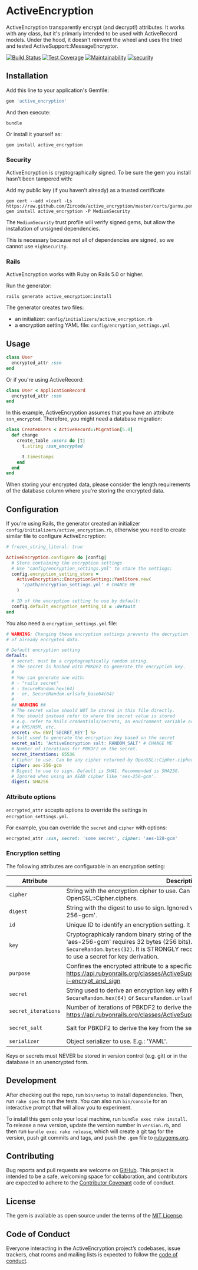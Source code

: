 # ActiveEncryption

ActiveEncryption transparently encrypt (and decrypt!) attributes. It works with any class, but it's primarly intended to be used with ActiveRecord models. Under the hood, it doesn't reinvent the wheel and uses the tried and tested ActiveSupport::MessageEncryptor.

[![Build Status](https://travis-ci.com/Zircode/active_encryption.svg?branch=master)](https://travis-ci.com/Zircode/active_encryption) [![Test Coverage](https://api.codeclimate.com/v1/badges/08c66b215b98a395a0b8/test_coverage)](https://codeclimate.com/github/Zircode/active_encryption/test_coverage) [![Maintainability](https://api.codeclimate.com/v1/badges/08c66b215b98a395a0b8/maintainability)](https://codeclimate.com/github/Zircode/active_encryption/maintainability) [![security](https://hakiri.io/github/Zircode/active_encryption/master.svg)](https://hakiri.io/github/Zircode/active_encryption/master)

## Installation

Add this line to your application's Gemfile:

```ruby
gem 'active_encryption'
```

And then execute:

```shell
bundle
```

Or install it yourself as:

```shell
gem install active_encryption
```

### Security

ActiveEncryption is cryptographically signed. To be sure the gem you install
hasn’t been tampered with:

Add my public key (if you haven’t already) as a trusted certificate

```shell
gem cert --add <(curl -Ls https://raw.github.com/Zircode/active_encryption/master/certs/garnu.pem)
gem install active_encryption -P MediumSecurity
```

The ``MediumSecurity`` trust profile will verify signed gems, but allow the
installation of unsigned dependencies.

This is necessary because not all of dependencies are signed, so we cannot use
``HighSecurity``.

### Rails

ActiveEncryption works with Ruby on Rails 5.0 or higher.

Run the generator:

```shell
rails generate active_encryption:install
```

The generator creates two files:

 - an initializer: ``config/initializers/active_encryption.rb``
 - a encryption setting YAML file: ``config/encryption_settings.yml``

## Usage

```ruby
class User
  encrypted_attr :ssn
end
```

Or if you're using ActiveRecord:

```ruby
class User < ApplicationRecord
  encrypted_attr :ssn
end
```

In this example, ActiveEncryption assumes that you have an attribute
``ssn_encrypted``.
Therefore, you might need a database migration:

```ruby
class CreateUsers < ActiveRecord::Migration[5.0]
  def change
    create_table :users do |t|
      t.string :ssn_encrypted

      t.timestamps
    end
  end
end
```

When storing your encrypted data, please consider the length requirements
of the database column where you're storing the encrypted data.

## Configuration

If you're using Rails, the generator created an initializer
``config/initializers/active_encryption.rb``, otherwise you need to create
similar file to configure ActiveEncryption:

```ruby
# frozen_string_literal: true

ActiveEncryption.configure do |config|
  # Store containing the encryption settings
  # Use "config/encryption_settings.yml" to store the settings:
  config.encryption_setting_store =
    ActiveEncryption::EncryptionSetting::YamlStore.new(
      '/path/encryption_settings.yml' # CHANGE ME
    )

  # ID of the encryption setting to use by default:
  config.default_encryption_setting_id = :default
end
```

You also need a ``encryption_settings.yml`` file:

```yaml
# WARNING: Changing these encryption settings prevents the decryption
# of already encrypted data.

# Default encryption setting
default:
  # secret: must be a cryptographically random string.
  # The secret is hashed with PBKDF2 to generate the encryption key.
  #
  # You can generate one with:
  # - "rails secret"
  # - SecureRandom.hex(64)
  # - or, SecureRandom.urlsafe_base64(64)
  #
  ## WARNING ##
  # The secret value should NOT be stored in this file directly.
  # You should instead refer to where the secret value is stored
  # e.g. refer to Rails credentials/secrets, an environment variable or
  # a KMS/HSM, etc.
  secret: <%= ENV['SECRET_KEY'] %>
  # Salt used to generate the encryption key based on the secret
  secret_salt: 'ActiveEncryption salt: RANDOM_SALT' # CHANGE ME
  # Number of iterations for PBKDF2 on the secret.
  secret_iterations: 65536
  # Cipher to use. Can be any cipher returned by OpenSSL::Cipher.ciphers.
  cipher: aes-256-gcm
  # Digest to use to sign. Default is SHA1. Recommended is SHA256.
  # Ignored when using an AEAD cipher like 'aes-256-gcm'.
  digest: SHA256
```

### Attribute options

``encrypted_attr`` accepts options to override the settings in
``encryption_settings.yml``.

For example, you can override the ``secret`` and ``cipher`` with options:

```ruby
encrypted_attr :ssn, secret: 'some secret', cipher: 'aes-128-gcm'
```

### Encryption setting

The following attributes are configurable in an encryption setting:

| Attribute       | Description | Default value |
|-----------------|-------------|---------------|
| ``cipher``      | String with the encryption cipher to use. Can be any cipher returned by OpenSSL::Cipher.ciphers. | 'aes-256-gcm' |
| ``digest``      | String with the digest to use to sign. Ignored when using an AEAD cipher like 'aes-256-gcm'. | 'SHA1' |
| ``id``          | Unique ID to identify an encryption setting. It can be an Integer, String, or Symbol. | nil |
| ``key``         | Cryptographicaly random binary string of the exact size required by the cipher. E.g. 'aes-256-gcm' requires 32 bytes (256 bits). Can be generated with ``SecureRandom.bytes(32)``. It is STRONGLY recommended NOT to set this directly but to use a secret for key derivation. | nil |
| ``purpose``     | Confines the encrypted attribute to a specific purpose. See https://api.rubyonrails.org/classes/ActiveSupport/MessageEncryptor.html#method-i-encrypt_and_sign | nil |
| ``secret``      | String used to derive an encryption key with PBKDF2. Can be generated with ``SecureRandom.hex(64)`` or ``SecureRandom.urlsafe_base64(64)``. | nil |
| ``secret_iterations`` | Number of iterations of PBKDF2 to derive the key from the secret. See https://api.rubyonrails.org/classes/ActiveSupport/KeyGenerator.html | 65536 |
| ``secret_salt`` | Salt for PBKDF2 to derive the key from the secret. | 'ActiveEncryption default key salt' |
| ``serializer``  | Object serializer to use. E.g.: 'YAML'. | Marshal |

Keys or secrets must NEVER be stored in version control (e.g. git) or in the
database in an unencrypted form.

## Development

After checking out the repo, run `bin/setup` to install dependencies. Then, run
`rake spec` to run the tests. You can also run `bin/console` for an interactive
prompt that will allow you to experiment.

To install this gem onto your local machine, run `bundle exec rake install`.
To release a new version, update the version number in `version.rb`, and then run
`bundle exec rake release`, which will create a git tag for the version, push git
commits and tags, and push the `.gem` file to [rubygems.org](https://rubygems.org).

## Contributing

Bug reports and pull requests are welcome on
[GitHub](https://github.com/Zircode/active_encryption). This project is intended
to be a safe, welcoming space for collaboration, and contributors are expected
to adhere to the [Contributor Covenant](http://contributor-covenant.org) code of
conduct.

## License

The gem is available as open source under the terms of the
[MIT License](https://opensource.org/licenses/MIT).

## Code of Conduct

Everyone interacting in the ActiveEncryption project’s codebases, issue trackers,
chat rooms and mailing lists is expected to follow the
[code of conduct](https://github.com/Zircode/active_encryption/blob/master/CODE_OF_CONDUCT.md).
